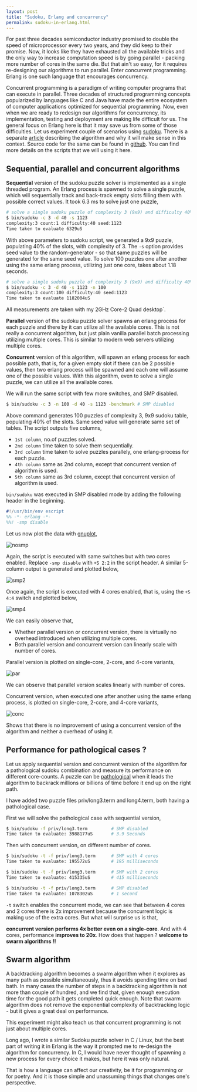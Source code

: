 ```yaml
---
layout: post
title: "Sudoku, Erlang and concurrency"
permalink: sudoku-in-erlang.html
---
```


For past three decades semiconductor industry promised to double the speed
of microprocessor every two years, and they did keep to their promise. Now, it
looks like they have exhausted all the available tricks and the only way to
increase computation speed is by going parallel - packing more number of cores
in the same die. But that ain't so easy, for it requires re-designing our
algorithms to run parallel. Enter concurrent programming. Erlang is one such
language that encourages concurrency.

Concurrent programming is a paradigm of writing computer programs that can
execute in parallel. Three decades of structured programming concepts
popularized by languages like C and Java have made the entire ecosystem of
computer applications optimized for sequential programming. Now, even when we
are ready to redesign our algorithms for concurrency, its implementation,
testing and deployment are making life difficult for us. The general focus on
Erlang here is that it may save us from some of those difficulties. Let us
experiment couple of scenarios using [sudoku][sudoku-link]. There is a
separate [article][sudoku-pathological] describing the algorithm and why it
will make sense in this context. Source code for the same can be found in
[github][github-link]. You can find more details on the scripts that we will
using it here.

Sequential, parallel and concurrent algorithms
---------------------------------------------

**Sequential** version of the sudoku puzzle solver is implemented as a
single threaded program. An Erlang process is spawned to solve a single
puzzle, which will sequentially track and back-track empty slots filling
them with possible correct values. It took 6.3 ms to solve just one
puzzle,

```bash
# solve a single sudoku puzzle of complexity 3 (9x9) and difficulty 40%
$ bin/sudoku -c 3 -d 40 -s 1123
complexity:3 count:1 difficulty:40 seed:1123
Time taken to evaluate 6329uS
```

With above parameters to sudoku script, we generated a 9x9 puzzle, populating
40% of the slots, with complexity of 3. The `-s` option provides seed
value to the random-generator - so that same puzzles will be generated
for the same seed value. To solve 100 puzzles one after another using the
same erlang process, utilizing just one core, takes about 1.18 seconds.

```bash
# solve a single sudoku puzzle of complexity 3 (9x9) and difficulty 40%
$ bin/sudoku -c 3 -d 40 -s 1123 -n 100
complexity:3 count:100 difficulty:40 seed:1123
Time taken to evaluate 1182004uS
```
All measurements are taken with my 2GHz Core-2 Quad desktop`.

**Parallel** version of the sudoku puzzle solver spawns an erlang process
for each puzzle and there by it can utilize all the available cores. This is
not really a concurrent algorithm, but just plain vanilla parallel batch
processing utilizing multiple cores. This is similar to modern web servers
utilizing multiple cores.

**Concurrent** version of this algorithm, will spawn an erlang process for
each possible path, that is, for a given empty slot if there can be 2 possible
values, then two erlang process will be spawned and each one will assume one
of the possible values. With this algorithm, even to solve a single puzzle,
we can utilize all the available cores.

We will run the same script with few more switches, and SMP disabled.

```bash
$ bin/sudoku -c 3 -n 100 -d 40 -s 1123 -benchmark # SMP disabled
```

Above command generates 100 puzzles of complexity 3, 9x9 sudoku table,
populating 40% of the slots. Same seed value will generate same set of tables.
The script outputs five columns,

* `1st column`, no.of puzzles solved.
* `2nd column` time taken to solve them sequentially.
* `3rd column` time taken to solve puzzles parallely, one erlang-process
  for each puzzle.
* `4th column` same as 2nd column, except that concurrent version of algorithm
  is used.
* `5th column` same as 3rd column, except that concurrent version of algorithm
  is used.

`bin/sudoku` was executed in SMP disabled mode by adding the following header
in the beginning.

```erlang
#!/usr/bin/env escript
%% -*- erlang -*-
%%! -smp disable
```

Let us now plot the data with [gnuplot][gnuplot-link],

![nosmp](media/sudokucharts/nosmp.png)

Again, the script is executed with same switches but with two cores enabled.
Replace `-smp disable` with `+S 2:2` in the script header. A similar 5-column
output is generated and plotted below,

![smp2](media/sudokucharts/smp2.png)

Once again, the script is executed with 4 cores enabled, that is, using
the `+S 4:4` switch and plotted below,

![smp4](media/sudokucharts/smp4.png)

We can easily observe that,

- Whether parallel version or concurrent version, there is virtually no
  overhead introduced when utilizing multiple cores.
- Both parallel version and concurrent version can linearly scale with
  number of cores.

Parallel version is plotted on single-core, 2-core, and 4-core variants,

![par](media/sudokucharts/par.png)

We can observe that parallel version scales linearly with number of cores.

Concurrent version, when executed one after another using the same erlang
process, is plotted on single-core, 2-core, and 4-core variants,

![conc](media/sudokucharts/conc.png)

Shows that there is no improvement of using a concurrent version of the
algorithm and neither a overhead of using it.

Performance for pathological cases ?
------------------------------------

Let us apply sequential version and concurrent version of the algorithm for
a pathological sudoku combination and measure its performance on different
core-counts. A puzzle can be [pathological][sudoku-pathological] when it
leads the algorithm to backrack millions or billions of time before it end
up on the right path.

I have added two puzzle files priv/long3.term and long4.term, both having a
pathological case.

First we will solve the pathological case with sequential version,

```bash
$ bin/sudoku -f priv/long3.term         # SMP disabled
Time taken to evaluate: 3988177uS       # 3.9 Seconds
```

Then with concurrent version, on different number of cores.

```bash
$ bin/sudoku -t -f priv/long3.term      # SMP with 4 cores
Time taken to evaluate: 195572uS        # 195 milliseconds

$ bin/sudoku -t -f priv/long3.term      # SMP with 2 cores
Time taken to evaluate: 415335uS        # 415 milliseconds

$ bin/sudoku -t -f priv/long3.term      # SMP disabled
Time taken to evaluate: 1078302uS       # 1 second
```

`-t` switch enables the concurrent mode, we can see that between 4 cores and 2
cores there is 2x improvement because the concurrent logic is making use of
the extra cores. But what will surprise us is that,

**concurrent version performs 4x better even on a single-core**. And with 4
cores, performance **improves to 20x**. How does that happen ? **welcome to
swarm algorithms !!**

Swarm algorithm
---------------

A backtracking algorithm becomes a swarm algorithm when it explores as many
path as possible simultaneously, thus it avoids spending time on bad bath. In
many cases the number of steps in a backtracking algorithm is not more than
couple of hundred, and we find that, given enough execution time for the good
path it gets completed quick enough. Note that swarm algorithm does not
remove the exponential complexity of backtracking logic - but it gives a great
deal on performance.

This experiment might also teach us that concurrent programming is not just
about multiple cores.

Long ago, I wrote a similar Sudoku puzzle solver in C / Linux, but the
best part of writing it in Erlang is the way it prompted me to re-design the
algorithm for concurrency. In C, I would have never thought of spawning a
new process for every choice it makes, but here it was only natural. 

That is how a language can affect our creativity, be it for programming or for
poetry. And it is those simple and unassuming things that changes one's
perspective.

[sudoku-link]: http://en.wikipedia.org/wiki/Sudoku
[sudoku-pathological]: ./sudoku-pathological.html
[gnuplot-link]: http://gnuplot.info
[github-link]: https://github.com/prataprc/sudoku
